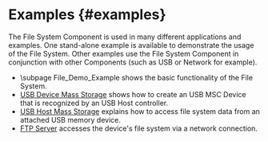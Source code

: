 # Examples {#examples}

The File System Component is used in many different applications and examples. One stand-alone example is available to demonstrate
the usage of the File System. Other examples use the File System Component in conjunction with other Components (such as USB or
Network for example).

- \subpage File_Demo_Example shows the basic functionality of the File System.
- [USB Device Mass Storage](../USB/usbd_example_msc.html) shows how to create an USB MSC Device that is recognized by an USB Host controller.
- [USB Host Mass Storage](../USB/usbh_example_msc.html) explains how to access file system data from an attached USB memory device.
- [FTP Server](../Network/FTP_Server_Example.html) accesses the device's file system via a network connection.

